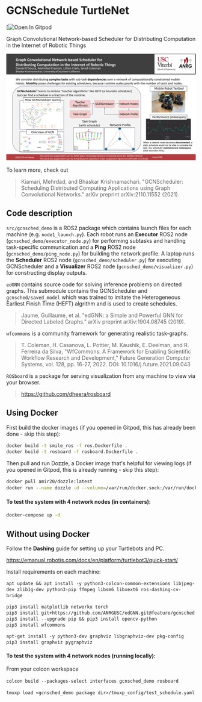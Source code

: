 # GCNSchedule TurtleNet

[![Open In Gitpod](https://gitpod.io/#https://github.com/ANRGUSC/gcnschedule-turtlenet)

Graph Convolutional Network-based Scheduler for Distributing Computation in the Internet of Robotic Things

![Poster_Overview](GCNSchedule-Turtlenet.png)

To learn more, check out


>Kiamari, Mehrdad, and Bhaskar Krishnamachari. "GCNScheduler: Scheduling Distributed Computing Applications using Graph Convolutional Networks." arXiv preprint arXiv:2110.11552 (2021).

## Code description

`src/gcnsched_demo` is a ROS2 package which contains launch files for each machine (e.g. `node1_launch.py`). Each robot runs an **Executor** ROS2 node (`gcnsched_demo/executor_node.py`) for performing subtasks and handling task-specific communication and a **Ping** ROS2 node (`gcnsched_demo/ping_node.py`) for building the network profile. A laptop runs the **Scheduler** ROS2 node (`gcnsched_demo/scheduler.py`) for executing GCNScheduler and a **Visualizer** ROS2 node (`gcnsched_demo/visualizer.py`) for constructing display outputs.

`edGNN` contains source code for solving inference problems on directed graphs. This submodule contains the GCNScheduler and `gcnsched/saved_model` which was trained to imitate the Heterogeneous Earliest Finish Time (HEFT) algrithm and is used to create schedules.

> Jaume, Guillaume, et al. "edGNN: a Simple and Powerful GNN for Directed Labeled Graphs." arXiv preprint arXiv:1904.08745 (2019).

`wfcommons` is a community framework for generating realistic task-graphs.

> T. Coleman, H. Casanova, L. Pottier, M. Kaushik, E. Deelman, and R. Ferreira da Silva, "WfCommons: A Framework for Enabling Scientific Workflow Research and Development," Future Generation Computer Systems, vol. 128, pp. 16-27, 2022. DOI: 10.1016/j.future.2021.09.043

`ROSboard` is a package for serving visualization from any machine to view via your browser.

>https://github.com/dheera/rosboard

## Using Docker
First build the docker images (if you opened in Gitpod, this has already been done - skip this step):
```bash
docker build -t smile_ros -f ros.Dockerfile .
docker build -t rosboard -f rosboard.Dockerfile .
```

Then pull and run Dozzle, a Docker image that's helpful for viewing logs (if you opened in Gitpod, this is already running - skip this step):
```bash
docker pull amir20/dozzle:latest
docker run --name dozzle -d --volume=/var/run/docker.sock:/var/run/docker.sock -p 8888:8080 amir20/dozzle:latest
```

#### To test the system with 4 network nodes (in containers):

```bash
docker-compose up -d
```

## Without using Docker

Follow the **Dashing** guide for setting up your Turtlebots and PC.

https://emanual.robotis.com/docs/en/platform/turtlebot3/quick-start/

Install requirements on each machine:

```
apt update && apt install -y python3-colcon-common-extensions libjpeg-dev zlib1g-dev python3-pip ffmpeg libsm6 libxext6 ros-dashing-cv-bridge
```

```
pip3 install matplotlib networkx torch
pip3 install git+https://github.com/ANRGUSC/edGNN.git@feature/gcnsched
pip3 install --upgrade pip && pip3 install opencv-python
pip3 install wfcommons
```

```
apt-get install -y python3-dev graphviz libgraphviz-dev pkg-config
pip3 install graphviz pygraphviz
```

#### To test the system with 4 network nodes (running locally):

From your colcon workspace

``colcon build --packages-select interfaces gcnsched_demo rosboard``

``tmuxp load <gcnsched_demo package dir>/tmuxp_config/test_schedule.yaml``
